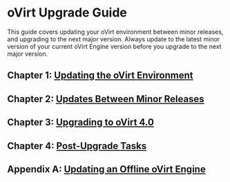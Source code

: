 # oVirt Upgrade Guide

This guide covers updating your oVirt environment between minor releases, and upgrading to the next major version. Always update to the latest minor version of your current oVirt Engine version before you upgrade to the next major version.

## Chapter 1: [Updating the oVirt Environment](../chap-Updating_the_oVirt_Environment)

## Chapter 2: [Updates Between Minor Releases](../chap-Updates_between_Minor_Releases)

## Chapter 3: [Upgrading to oVirt 4.0](../chap-Updating_the_oVirt_Environment)

## Chapter 4: [Post-Upgrade Tasks](../chap-Post-Upgrade_Tasks)

## Appendix A: [Updating an Offline oVirt Engine](../appe-Updating_an_Offline_oVirt_Engine)
